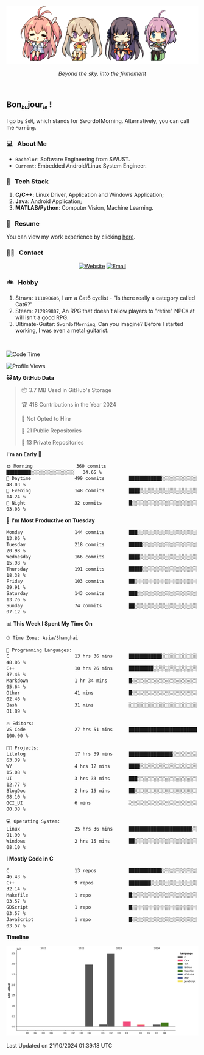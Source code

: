 <img src="./pic/Aokana.png">
<p align="center"><em>Beyond the sky, into the firmament</em></p>

<br/>

## Bon<sub><em><font size=2>bu</font></em></sub>jour<sub><em><font size=2>le</font></em></sub> !

I go by `SoM`, which stands for SwordofMorning. Alternatively, you can call me `Morning`.

### 💻 &nbsp; About Me

- `Bachelor`: Software Engineering from SWUST.
- `Current`: Embedded Android/Linux System Engineer.

### 🔧 &nbsp; Tech Stack

1. **C/C++**: Linux Driver, Application and Windows Application;
2. **Java**: Android Application;
3. **MATLAB/Python**: Computer Vision, Machine Learning.

### 📝 &nbsp; Resume

You can view my work experience by clicking <a href="https://swordofmorning.com/index.php/contact/">here</a>.

### 🤝🏻 &nbsp; Contact

<p align="center">
<a href="https://swordofmorning.com/"><img alt="Website" src="https://img.shields.io/badge/Website-swordofmorning.com-blue?style=flat-square&logo=google-chrome"></a>
<a href="mailto:master@xiaojintao.email
"><img alt="Email" src="https://img.shields.io/badge/Email-master@xiaojintao.email-blue?style=flat-square&logo=gmail"></a>
</p>

### 🚲 &nbsp; Hobby

1. Strava: `111090606`, I am a Cat6 cyclist - "Is there really a category called Cat6?"
2. Steam: `212899807`, An RPG that doesn't allow players to "retire" NPCs at will isn't a good RPG.
3. Ultimate-Guitar: `SwordofMorning`, Can you imagine? Before I started working, I was even a metal guitarist.

<br/>

<!--START_SECTION:waka-->
![Code Time](http://img.shields.io/badge/Code%20Time-239%20hrs%2035%20mins-blue)

![Profile Views](http://img.shields.io/badge/Profile%20Views-0-blue)

**🐱 My GitHub Data** 

> 📦 3.7 MB Used in GitHub's Storage 
 > 
> 🏆 418 Contributions in the Year 2024
 > 
> 🚫 Not Opted to Hire
 > 
> 📜 21 Public Repositories 
 > 
> 🔑 13 Private Repositories 
 > 
**I'm an Early 🐤** 

```text
🌞 Morning                360 commits         █████████░░░░░░░░░░░░░░░░   34.65 % 
🌆 Daytime                499 commits         ████████████░░░░░░░░░░░░░   48.03 % 
🌃 Evening                148 commits         ████░░░░░░░░░░░░░░░░░░░░░   14.24 % 
🌙 Night                  32 commits          █░░░░░░░░░░░░░░░░░░░░░░░░   03.08 % 
```
📅 **I'm Most Productive on Tuesday** 

```text
Monday                   144 commits         ███░░░░░░░░░░░░░░░░░░░░░░   13.86 % 
Tuesday                  218 commits         █████░░░░░░░░░░░░░░░░░░░░   20.98 % 
Wednesday                166 commits         ████░░░░░░░░░░░░░░░░░░░░░   15.98 % 
Thursday                 191 commits         █████░░░░░░░░░░░░░░░░░░░░   18.38 % 
Friday                   103 commits         ██░░░░░░░░░░░░░░░░░░░░░░░   09.91 % 
Saturday                 143 commits         ███░░░░░░░░░░░░░░░░░░░░░░   13.76 % 
Sunday                   74 commits          ██░░░░░░░░░░░░░░░░░░░░░░░   07.12 % 
```


📊 **This Week I Spent My Time On** 

```text
🕑︎ Time Zone: Asia/Shanghai

💬 Programming Languages: 
C                        13 hrs 36 mins      ████████████░░░░░░░░░░░░░   48.86 % 
C++                      10 hrs 26 mins      █████████░░░░░░░░░░░░░░░░   37.46 % 
Markdown                 1 hr 34 mins        █░░░░░░░░░░░░░░░░░░░░░░░░   05.64 % 
Other                    41 mins             █░░░░░░░░░░░░░░░░░░░░░░░░   02.46 % 
Bash                     31 mins             ░░░░░░░░░░░░░░░░░░░░░░░░░   01.89 % 

🔥 Editors: 
VS Code                  27 hrs 51 mins      █████████████████████████   100.00 % 

🐱‍💻 Projects: 
Litelog                  17 hrs 39 mins      ████████████████░░░░░░░░░   63.39 % 
WY                       4 hrs 12 mins       ████░░░░░░░░░░░░░░░░░░░░░   15.08 % 
UI                       3 hrs 33 mins       ███░░░░░░░░░░░░░░░░░░░░░░   12.77 % 
BlogDoc                  2 hrs 15 mins       ██░░░░░░░░░░░░░░░░░░░░░░░   08.10 % 
GCI_UI                   6 mins              ░░░░░░░░░░░░░░░░░░░░░░░░░   00.38 % 

💻 Operating System: 
Linux                    25 hrs 36 mins      ███████████████████████░░   91.90 % 
Windows                  2 hrs 15 mins       ██░░░░░░░░░░░░░░░░░░░░░░░   08.10 % 
```

**I Mostly Code in C** 

```text
C                        13 repos            ████████████░░░░░░░░░░░░░   46.43 % 
C++                      9 repos             ████████░░░░░░░░░░░░░░░░░   32.14 % 
Makefile                 1 repo              █░░░░░░░░░░░░░░░░░░░░░░░░   03.57 % 
GDScript                 1 repo              █░░░░░░░░░░░░░░░░░░░░░░░░   03.57 % 
JavaScript               1 repo              █░░░░░░░░░░░░░░░░░░░░░░░░   03.57 % 
```



**Timeline**

![Lines of Code chart](https://raw.githubusercontent.com/SwordofMorning/SwordofMorning/main/assets/bar_graph.png)


 Last Updated on 21/10/2024 01:39:18 UTC
<!--END_SECTION:waka-->
